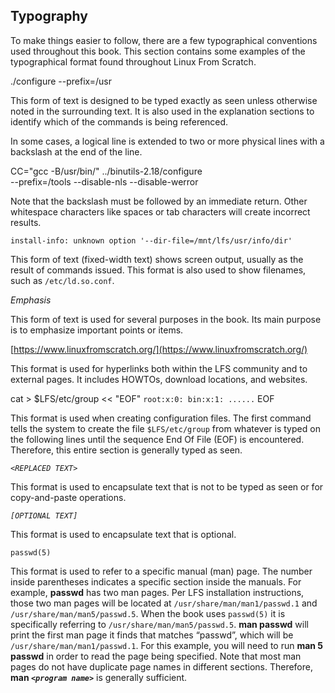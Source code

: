 ## Typography

To make things easier to follow, there are a few typographical conventions used throughout this book. This section contains some examples of the typographical format found throughout Linux From Scratch.

./configure --prefix=/usr

This form of text is designed to be typed exactly as seen unless otherwise noted in the surrounding text. It is also used in the explanation sections to identify which of the commands is being referenced.

In some cases, a logical line is extended to two or more physical lines with a backslash at the end of the line.

CC="gcc -B/usr/bin/" ../binutils-2.18/configure \
  --prefix=/tools --disable-nls --disable-werror

Note that the backslash must be followed by an immediate return. Other whitespace characters like spaces or tab characters will create incorrect results.

```
install-info: unknown option '--dir-file=/mnt/lfs/usr/info/dir'
```

This form of text (fixed-width text) shows screen output, usually as the result of commands issued. This format is also used to show filenames, such as `/etc/ld.so.conf`.

_Emphasis_

This form of text is used for several purposes in the book. Its main purpose is to emphasize important points or items.

[https://www.linuxfromscratch.org/](https://www.linuxfromscratch.org/)

This format is used for hyperlinks both within the LFS community and to external pages. It includes HOWTOs, download locations, and websites.

cat > $LFS/etc/group << "EOF"
`root:x:0:
bin:x:1:
......`
EOF

This format is used when creating configuration files. The first command tells the system to create the file `$LFS/etc/group` from whatever is typed on the following lines until the sequence End Of File (EOF) is encountered. Therefore, this entire section is generally typed as seen.

_`<REPLACED TEXT>`_

This format is used to encapsulate text that is not to be typed as seen or for copy-and-paste operations.

_`[OPTIONAL TEXT]`_

This format is used to encapsulate text that is optional.

`passwd(5)`

This format is used to refer to a specific manual (man) page. The number inside parentheses indicates a specific section inside the manuals. For example, **passwd** has two man pages. Per LFS installation instructions, those two man pages will be located at `/usr/share/man/man1/passwd.1` and `/usr/share/man/man5/passwd.5`. When the book uses `passwd(5)` it is specifically referring to `/usr/share/man/man5/passwd.5`. **man passwd** will print the first man page it finds that matches “passwd”, which will be `/usr/share/man/man1/passwd.1`. For this example, you will need to run **man 5 passwd** in order to read the page being specified. Note that most man pages do not have duplicate page names in different sections. Therefore, **man _`<program name>`_** is generally sufficient.